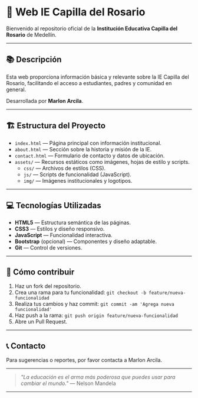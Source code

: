 # 🌹 Web IE Capilla del Rosario

Bienvenido al repositorio oficial de la **Institución Educativa Capilla del Rosario** de Medellín.

---

## 📚 Descripción

Esta web proporciona información básica y relevante sobre la IE Capilla del Rosario, facilitando el acceso a estudiantes, padres y comunidad en general.

Desarrollada por **Marlon Arcila**.

---

## 🏗️ Estructura del Proyecto

- `index.html` — Página principal con información institucional.
- `about.html` — Sección sobre la historia y misión de la IE.
- `contact.html` — Formulario de contacto y datos de ubicación.
- `assets/` — Recursos estáticos como imágenes, hojas de estilo y scripts.
  - `css/` — Archivos de estilos (CSS).
  - `js/` — Scripts de funcionalidad (JavaScript).
  - `img/` — Imágenes institucionales y logotipos.

---

## 💻 Tecnologías Utilizadas

- **HTML5** — Estructura semántica de las páginas.
- **CSS3** — Estilos y diseño responsivo.
- **JavaScript** — Funcionalidad interactiva.
- **Bootstrap** (opcional) — Componentes y diseño adaptable.
- **Git** — Control de versiones.

---

## 🚀 Cómo contribuir

1. Haz un fork del repositorio.
2. Crea una rama para tu funcionalidad: `git checkout -b feature/nueva-funcionalidad`
3. Realiza tus cambios y haz commit: `git commit -am 'Agrega nueva funcionalidad'`
4. Haz push a la rama: `git push origin feature/nueva-funcionalidad`
5. Abre un Pull Request.

---

## 📞 Contacto

Para sugerencias o reportes, por favor contacta a Marlon Arcila.

---

> _"La educación es el arma más poderosa que puedes usar para cambiar el mundo."_ — Nelson Mandela

---
